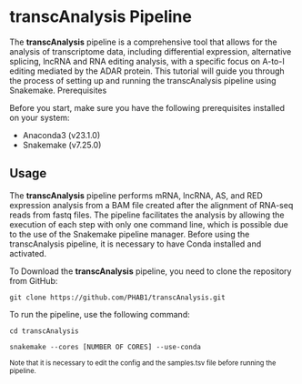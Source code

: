 # transcAnalysis Pipeline

The __transcAnalysis__ pipeline is a comprehensive tool that allows for the analysis of transcriptome data, including differential expression, alternative splicing, lncRNA and RNA editing analysis, with a specific focus on A-to-I editing mediated by the ADAR protein. This tutorial will guide you through the process of setting up and running the transcAnalysis pipeline using Snakemake.
Prerequisites

Before you start, make sure you have the following prerequisites installed on your system:

- Anaconda3 (v23.1.0)
- Snakemake (v7.25.0)

## Usage

The __transcAnalysis__ pipeline performs mRNA, lncRNA, AS, and RED expression analysis from a BAM file created after the alignment of RNA-seq reads from fastq files. The pipeline facilitates the analysis by allowing the execution of each step with only one command line, which is possible due to the use of the Snakemake pipeline manager. Before using the transcAnalysis pipeline, it is necessary to have Conda installed and activated.

To Download the __transcAnalysis__ pipeline, you need to clone the repository from GitHub:

```
git clone https://github.com/PHAB1/transcAnalysis.git
```

To run the pipeline, use the following command:

```
cd transcAnalysis

snakemake --cores [NUMBER OF CORES] --use-conda
```
<sub>Note that it is necessary to edit the config and the samples.tsv file before running the pipeline.</sub>
